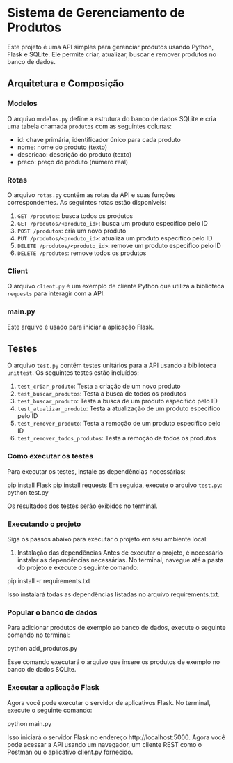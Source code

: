 # Sistema de Gerenciamento de Produtos

Este projeto é uma API simples para gerenciar produtos usando Python, Flask e SQLite. Ele permite criar, atualizar, buscar e remover produtos no banco de dados.

## Arquitetura e Composição

### Modelos

O arquivo `modelos.py` define a estrutura do banco de dados SQLite e cria uma tabela chamada `produtos` com as seguintes colunas:

- id: chave primária, identificador único para cada produto
- nome: nome do produto (texto)
- descricao: descrição do produto (texto)
- preco: preço do produto (número real)

### Rotas

O arquivo `rotas.py` contém as rotas da API e suas funções correspondentes. As seguintes rotas estão disponíveis:

1. `GET /produtos`: busca todos os produtos
2. `GET /produtos/<produto_id>`: busca um produto específico pelo ID
3. `POST /produtos`: cria um novo produto
4. `PUT /produtos/<produto_id>`: atualiza um produto específico pelo ID
5. `DELETE /produtos/<produto_id>`: remove um produto específico pelo ID
6. `DELETE /produtos`: remove todos os produtos

### Client

O arquivo `client.py` é um exemplo de cliente Python que utiliza a biblioteca `requests` para interagir com a API.

### main.py

Este arquivo é usado para iniciar a aplicação Flask.

## Testes

O arquivo `test.py` contém testes unitários para a API usando a biblioteca `unittest`. Os seguintes testes estão incluídos:

1. `test_criar_produto`: Testa a criação de um novo produto
2. `test_buscar_produtos`: Testa a busca de todos os produtos
3. `test_buscar_produto`: Testa a busca de um produto específico pelo ID
4. `test_atualizar_produto`: Testa a atualização de um produto específico pelo ID
5. `test_remover_produto`: Testa a remoção de um produto específico pelo ID
6. `test_remover_todos_produtos`: Testa a remoção de todos os produtos

### Como executar os testes

Para executar os testes, instale as dependências necessárias:

pip install Flask
pip install requests
Em seguida, execute o arquivo `test.py`:
python test.py


Os resultados dos testes serão exibidos no terminal.


### Executando o projeto
Siga os passos abaixo para executar o projeto em seu ambiente local:

1. Instalação das dependências
Antes de executar o projeto, é necessário instalar as dependências necessárias. No terminal, navegue até a pasta do projeto e execute o seguinte comando:

pip install -r requirements.txt

Isso instalará todas as dependências listadas no arquivo requirements.txt.

### Popular o banco de dados
Para adicionar produtos de exemplo ao banco de dados, execute o seguinte comando no terminal:

python add_produtos.py

Esse comando executará o arquivo que insere os produtos de exemplo no banco de dados SQLite.

### Executar a aplicação Flask
Agora você pode executar o servidor de aplicativos Flask. No terminal, execute o seguinte comando:

python main.py

Isso iniciará o servidor Flask no endereço http://localhost:5000. Agora você pode acessar a API usando um navegador, um cliente REST como o Postman ou o aplicativo client.py fornecido.
